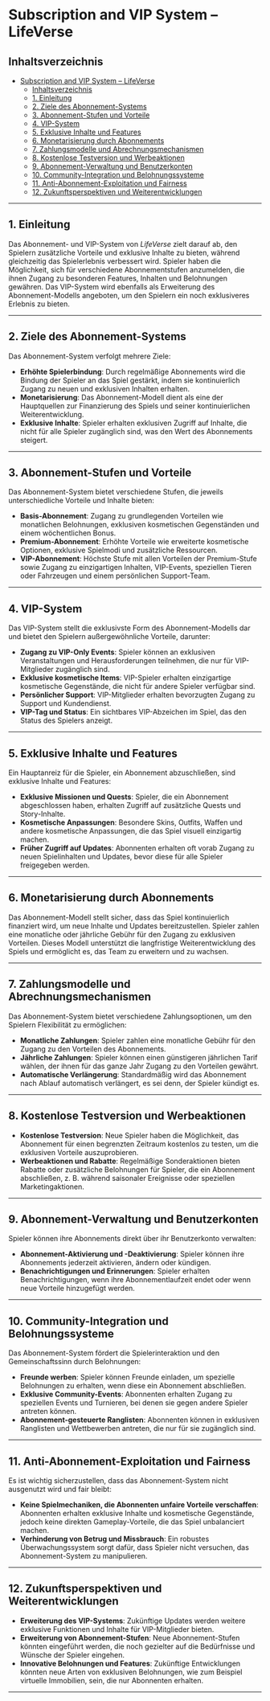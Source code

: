 # Subscription and VIP System – LifeVerse

## Inhaltsverzeichnis

- [Subscription and VIP System – LifeVerse](#subscription-and-vip-system--lifeverse)
  - [Inhaltsverzeichnis](#inhaltsverzeichnis)
  - [1. Einleitung](#1-einleitung)
  - [2. Ziele des Abonnement-Systems](#2-ziele-des-abonnement-systems)
  - [3. Abonnement-Stufen und Vorteile](#3-abonnement-stufen-und-vorteile)
  - [4. VIP-System](#4-vip-system)
  - [5. Exklusive Inhalte und Features](#5-exklusive-inhalte-und-features)
  - [6. Monetarisierung durch Abonnements](#6-monetarisierung-durch-abonnements)
  - [7. Zahlungsmodelle und Abrechnungsmechanismen](#7-zahlungsmodelle-und-abrechnungsmechanismen)
  - [8. Kostenlose Testversion und Werbeaktionen](#8-kostenlose-testversion-und-werbeaktionen)
  - [9. Abonnement-Verwaltung und Benutzerkonten](#9-abonnement-verwaltung-und-benutzerkonten)
  - [10. Community-Integration und Belohnungssysteme](#10-community-integration-und-belohnungssysteme)
  - [11. Anti-Abonnement-Exploitation und Fairness](#11-anti-abonnement-exploitation-und-fairness)
  - [12. Zukunftsperspektiven und Weiterentwicklungen](#12-zukunftsperspektiven-und-weiterentwicklungen)

---

## 1. Einleitung

Das Abonnement- und VIP-System von *LifeVerse* zielt darauf ab, den Spielern zusätzliche Vorteile und exklusive Inhalte zu bieten, während gleichzeitig das Spielerlebnis verbessert wird. Spieler haben die Möglichkeit, sich für verschiedene Abonnementstufen anzumelden, die ihnen Zugang zu besonderen Features, Inhalten und Belohnungen gewähren. Das VIP-System wird ebenfalls als Erweiterung des Abonnement-Modells angeboten, um den Spielern ein noch exklusiveres Erlebnis zu bieten.

---

## 2. Ziele des Abonnement-Systems

Das Abonnement-System verfolgt mehrere Ziele:

- **Erhöhte Spielerbindung**: Durch regelmäßige Abonnements wird die Bindung der Spieler an das Spiel gestärkt, indem sie kontinuierlich Zugang zu neuen und exklusiven Inhalten erhalten.
- **Monetarisierung**: Das Abonnement-Modell dient als eine der Hauptquellen zur Finanzierung des Spiels und seiner kontinuierlichen Weiterentwicklung.
- **Exklusive Inhalte**: Spieler erhalten exklusiven Zugriff auf Inhalte, die nicht für alle Spieler zugänglich sind, was den Wert des Abonnements steigert.

---

## 3. Abonnement-Stufen und Vorteile

Das Abonnement-System bietet verschiedene Stufen, die jeweils unterschiedliche Vorteile und Inhalte bieten:

- **Basis-Abonnement**: Zugang zu grundlegenden Vorteilen wie monatlichen Belohnungen, exklusiven kosmetischen Gegenständen und einem wöchentlichen Bonus.
- **Premium-Abonnement**: Erhöhte Vorteile wie erweiterte kosmetische Optionen, exklusive Spielmodi und zusätzliche Ressourcen.
- **VIP-Abonnement**: Höchste Stufe mit allen Vorteilen der Premium-Stufe sowie Zugang zu einzigartigen Inhalten, VIP-Events, speziellen Tieren oder Fahrzeugen und einem persönlichen Support-Team.

---

## 4. VIP-System

Das VIP-System stellt die exklusivste Form des Abonnement-Modells dar und bietet den Spielern außergewöhnliche Vorteile, darunter:

- **Zugang zu VIP-Only Events**: Spieler können an exklusiven Veranstaltungen und Herausforderungen teilnehmen, die nur für VIP-Mitglieder zugänglich sind.
- **Exklusive kosmetische Items**: VIP-Spieler erhalten einzigartige kosmetische Gegenstände, die nicht für andere Spieler verfügbar sind.
- **Persönlicher Support**: VIP-Mitglieder erhalten bevorzugten Zugang zu Support und Kundendienst.
- **VIP-Tag und Status**: Ein sichtbares VIP-Abzeichen im Spiel, das den Status des Spielers anzeigt.

---

## 5. Exklusive Inhalte und Features

Ein Hauptanreiz für die Spieler, ein Abonnement abzuschließen, sind exklusive Inhalte und Features:

- **Exklusive Missionen und Quests**: Spieler, die ein Abonnement abgeschlossen haben, erhalten Zugriff auf zusätzliche Quests und Story-Inhalte.
- **Kosmetische Anpassungen**: Besondere Skins, Outfits, Waffen und andere kosmetische Anpassungen, die das Spiel visuell einzigartig machen.
- **Früher Zugriff auf Updates**: Abonnenten erhalten oft vorab Zugang zu neuen Spielinhalten und Updates, bevor diese für alle Spieler freigegeben werden.

---

## 6. Monetarisierung durch Abonnements

Das Abonnement-Modell stellt sicher, dass das Spiel kontinuierlich finanziert wird, um neue Inhalte und Updates bereitzustellen. Spieler zahlen eine monatliche oder jährliche Gebühr für den Zugang zu exklusiven Vorteilen. Dieses Modell unterstützt die langfristige Weiterentwicklung des Spiels und ermöglicht es, das Team zu erweitern und zu wachsen.

---

## 7. Zahlungsmodelle und Abrechnungsmechanismen

Das Abonnement-System bietet verschiedene Zahlungsoptionen, um den Spielern Flexibilität zu ermöglichen:

- **Monatliche Zahlungen**: Spieler zahlen eine monatliche Gebühr für den Zugang zu den Vorteilen des Abonnements.
- **Jährliche Zahlungen**: Spieler können einen günstigeren jährlichen Tarif wählen, der ihnen für das ganze Jahr Zugang zu den Vorteilen gewährt.
- **Automatische Verlängerung**: Standardmäßig wird das Abonnement nach Ablauf automatisch verlängert, es sei denn, der Spieler kündigt es.

---

## 8. Kostenlose Testversion und Werbeaktionen

- **Kostenlose Testversion**: Neue Spieler haben die Möglichkeit, das Abonnement für einen begrenzten Zeitraum kostenlos zu testen, um die exklusiven Vorteile auszuprobieren.
- **Werbeaktionen und Rabatte**: Regelmäßige Sonderaktionen bieten Rabatte oder zusätzliche Belohnungen für Spieler, die ein Abonnement abschließen, z. B. während saisonaler Ereignisse oder speziellen Marketingaktionen.

---

## 9. Abonnement-Verwaltung und Benutzerkonten

Spieler können ihre Abonnements direkt über ihr Benutzerkonto verwalten:

- **Abonnement-Aktivierung und -Deaktivierung**: Spieler können ihre Abonnements jederzeit aktivieren, ändern oder kündigen.
- **Benachrichtigungen und Erinnerungen**: Spieler erhalten Benachrichtigungen, wenn ihre Abonnementlaufzeit endet oder wenn neue Vorteile hinzugefügt werden.

---

## 10. Community-Integration und Belohnungssysteme

Das Abonnement-System fördert die Spielerinteraktion und den Gemeinschaftssinn durch Belohnungen:

- **Freunde werben**: Spieler können Freunde einladen, um spezielle Belohnungen zu erhalten, wenn diese ein Abonnement abschließen.
- **Exklusive Community-Events**: Abonnenten erhalten Zugang zu speziellen Events und Turnieren, bei denen sie gegen andere Spieler antreten können.
- **Abonnement-gesteuerte Ranglisten**: Abonnenten können in exklusiven Ranglisten und Wettbewerben antreten, die nur für sie zugänglich sind.

---

## 11. Anti-Abonnement-Exploitation und Fairness

Es ist wichtig sicherzustellen, dass das Abonnement-System nicht ausgenutzt wird und fair bleibt:

- **Keine Spielmechaniken, die Abonnenten unfaire Vorteile verschaffen**: Abonnenten erhalten exklusive Inhalte und kosmetische Gegenstände, jedoch keine direkten Gameplay-Vorteile, die das Spiel unbalanciert machen.
- **Verhinderung von Betrug und Missbrauch**: Ein robustes Überwachungssystem sorgt dafür, dass Spieler nicht versuchen, das Abonnement-System zu manipulieren.

---

## 12. Zukunftsperspektiven und Weiterentwicklungen

- **Erweiterung des VIP-Systems**: Zukünftige Updates werden weitere exklusive Funktionen und Inhalte für VIP-Mitglieder bieten.
- **Erweiterung von Abonnement-Stufen**: Neue Abonnement-Stufen könnten eingeführt werden, die noch gezielter auf die Bedürfnisse und Wünsche der Spieler eingehen.
- **Innovative Belohnungen und Features**: Zukünftige Entwicklungen könnten neue Arten von exklusiven Belohnungen, wie zum Beispiel virtuelle Immobilien, sein, die nur Abonnenten erhalten.

---
